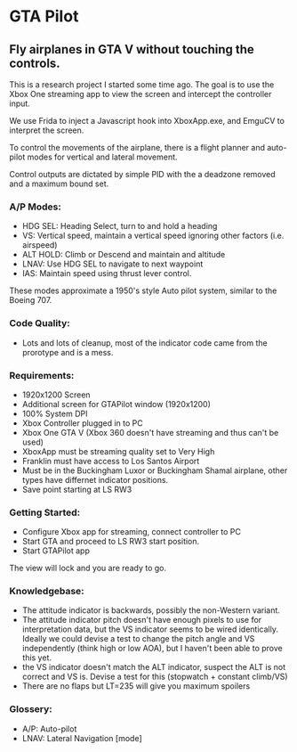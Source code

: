 # GTA Pilot 
## Fly airplanes in GTA V without touching the controls.

This is a research project I started some time ago.  The goal is to use the Xbox One streaming app to view the screen and intercept the controller input.

We use Frida to inject a Javascript hook into XboxApp.exe, and EmguCV to interpret the screen.

To control the movements of the airplane, there is a flight planner and auto-pilot modes for vertical and lateral movement.

Control outputs are dictated by simple PID with the a deadzone removed and a maximum bound set.

### A/P Modes:
- HDG SEL: Heading Select, turn to and hold a heading
- VS: Vertical speed, maintain a vertical speed ignoring other factors (i.e. airspeed)
- ALT HOLD: Climb or Descend and maintain and altitude
- LNAV: Use HDG SEL to navigate to next waypoint
- IAS: Maintain speed using thrust lever control.

These modes approximate a 1950's style Auto pilot system, similar to the Boeing 707.

### Code Quality:
- Lots and lots of cleanup, most of the indicator code came from the prorotype and is a mess.

### Requirements:
- 1920x1200 Screen
- Additional screen for GTAPilot window (1920x1200)
- 100% System DPI
- Xbox Controller plugged in to PC
- Xbox One GTA V (Xbox 360 doesn't have streaming and thus can't be used)
- XboxApp must be streaming quality set to Very High
- Franklin must have access to Los Santos Airport
- Must be in the Buckingham Luxor or Buckingham Shamal airplane, other types have differnet indicator positions.
- Save point starting at LS RW3

### Getting Started:
- Configure Xbox app for streaming, connect controller to PC
- Start GTA and proceed to LS RW3 start position.
- Start GTAPilot app

The view will lock and you are ready to go.

### Knowledgebase:
- The attitude indicator is backwards, possibly the non-Western variant.
- The attitude indicator pitch doesn't have enough pixels to use for interpretation data, but the VS indicator seems to be wired identically.  Ideally we could devise a test to change the pitch angle and VS independently (think high or low AOA), but I haven't been able to prove this yet.
- the VS indicator doesn't match the ALT indicator, suspect the ALT is not correct and VS is.  Devise a test for this (stopwatch + constant climb/VS)
- There are no flaps but LT=235 will give you maximum spoilers

### Glossery:
- A/P: Auto-pilot
- LNAV: Lateral Navigation [mode]